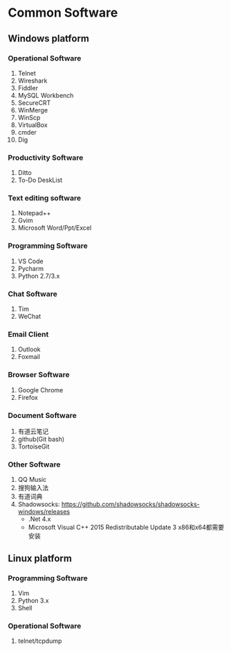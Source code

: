 # Common Software

## Windows platform

### Operational Software

1. Telnet
2. Wireshark
3. Fiddler
4. MySQL Workbench
5. SecureCRT
6. WinMerge
7. WinScp
8. VirtualBox
9. cmder
10. Dig

### Productivity Software

1. Ditto
2. To-Do DeskList

### Text editing software

1. Notepad++
2. Gvim
3. Microsoft Word/Ppt/Excel

### Programming Software

1. VS Code
2. Pycharm
3. Python 2.7/3.x

### Chat Software

1. Tim
2. WeChat

### Email Client

1. Outlook
2. Foxmail

### Browser Software

1. Google Chrome
2. Firefox

### Document Software

1. 有道云笔记
2. github(Git bash)
3. TortoiseGit

### Other Software

1. QQ Music
2. 搜狗输入法
3. 有道词典
4. Shadowsocks: <https://github.com/shadowsocks/shadowsocks-windows/releases>
   - .Net 4.x
   - Microsoft Visual C++ 2015 Redistributable Update 3   x86和x64都需要安装

## Linux platform

### Programming Software

1. Vim
2. Python 3.x
3. Shell

### Operational Software

1. telnet/tcpdump
